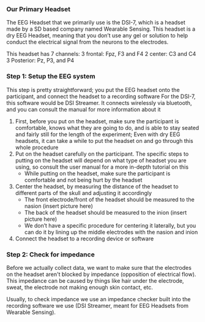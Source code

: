 
### Our Primary Headset

The EEG Headset that we primarily use is the DSI-7, which is a headset made by a SD based company named Wearable Sensing. This headset is a dry EEG Headset, meaning that you don’t use any gel or solution to help conduct the electrical signal from the neurons to the electrodes.

This headset has 7 channels:
3 frontal: Fpz, F3 and F4
2 center: C3 and C4
3 Posterior: Pz, P3, and P4




### Step 1: Setup the EEG system

This step is pretty straightforward; you put the EEG headset onto the participant, and connect the headset to a recording software
For the DSI-7, this software would be DSI Streamer. It connects wirelessly via bluetooth, and you can consult the manual for more information about it

1. First, before you put on the headset, make sure the participant is comfortable, knows what they are going to do, and is able to stay seated and fairly still for the length of the experiment; Even with dry EEG headsets, it can take a while to put the headset on and go through this whole procedure
2. Put on the headset carefully on the participant. The specific steps to putting on the headset will depend on what type of headset you are using, so consult the user manual for a more in-depth tutorial on this
    - While putting on the headset, make sure the participant is comfortable and not being hurt by the headset
3. Center the headset, by measuring the distance of the headset to different parts of the skull and adjusting it accordingly
    - The front electrode/front of the headset should be measured to the nasion (insert picture here)
    - The back of the headset should be measured to the inion (insert picture here)
    - We don’t have a specific procedure for centering it laterally, but you can do it by lining up the middle electrodes with the nasion and inion
4. Connect the headset to a recording device or software


### Step 2: Check for impedance

Before we actually collect data, we want to make sure that the electrodes on the headset aren't blocked by impedance (opposition of electrical flow). This impedance can be caused by things like hair under the electrode, 
sweat, the electrode not making enough skin contact, etc.

Usually, to check impedance we use an impedance checker built into the recording software we use (DSI Streamer, meant for EEG Headsets from Wearable Sensing). 

